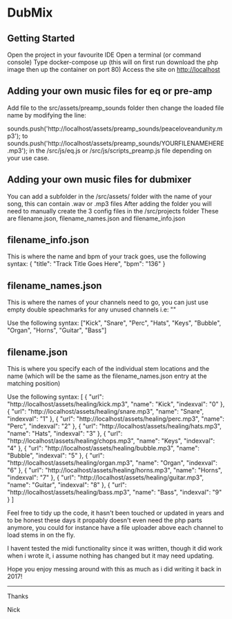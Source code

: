 # DubMix

## Getting Started

Open the project in your favourite IDE
Open a terminal (or command console)
Type docker-compose up (this will on first run download the php image then up the container on port 80)
Access the site on <a href="http://localhost">http://localhost</a>

## Adding your own music files for eq or pre-amp

Add file to the src/assets/preamp_sounds folder then change the loaded file name by modifying the line:

sounds.push('http://localhost/assets/preamp_sounds/peaceloveandunity.mp3');
to
sounds.push('http://localhost/assets/preamp_sounds/YOURFILENAMEHERE.mp3');
in the /src/js/eq.js or /src/js/scripts_preamp.js file depending on your use case.

## Adding your own music files for dubmixer

You can add a subfolder in the /src/assets/ folder with the name of your song, this can contain .wav or .mp3 files
After adding the folder you will need to manually create the 3 config files in the /src/projects folder
These are filename.json, filename_names.json and filename_info.json

## filename_info.json

This is where the name and bpm of your track goes, use the following syntax:
{ "title": "Track Title Goes Here", "bpm": "136" }

## filename_names.json

This is where the names of your channels need to go, you can just use empty double speachmarks for any unused channels
i.e: ""

Use the following syntax:
["Kick", "Snare", "Perc", "Hats", "Keys", "Bubble", "Organ", "Horns", "Guitar", "Bass"]

## filename.json

This is where you specify each of the individual stem locations and the name (which will be the same as the filename_names.json entry at the matching position)

Use the following syntax:
[
{ "url": "http://localhost/assets/healing/kick.mp3", "name": "Kick", "indexval": "0" },
{ "url": "http://localhost/assets/healing/snare.mp3", "name": "Snare", "indexval": "1" },
{ "url": "http://localhost/assets/healing/perc.mp3", "name": "Perc", "indexval": "2" },
{ "url": "http://localhost/assets/healing/hats.mp3", "name": "Hats", "indexval": "3" },
{ "url": "http://localhost/assets/healing/chops.mp3", "name": "Keys", "indexval": "4" },
{ "url": "http://localhost/assets/healing/bubble.mp3", "name": "Bubble", "indexval": "5" },
{
"url": "http://localhost/assets/healing/organ.mp3",
"name": "Organ",
"indexval": "6"
},
{ "url": "http://localhost/assets/healing/horns.mp3", "name": "Horns", "indexval": "7" },
{ "url": "http://localhost/assets/healing/guitar.mp3", "name": "Guitar", "indexval": "8" },
{ "url": "http://localhost/assets/healing/bass.mp3", "name": "Bass", "indexval": "9" }
]

Feel free to tidy up the code, it hasn't been touched or updated in years and to be honest these days it propably doesn't even need the php parts anymore, you could for instance have a file uploader above each channel to load stems in on the fly.

I havent tested the midi functionality since it was written, though it did work when i wrote it, i assume nothing has changed but it may need updating.

Hope you enjoy messing around with this as much as i did writing it back in 2017!

---

Thanks

Nick

